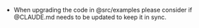 
- When upgrading the code in @src/examples please consider if @CLAUDE.md needs to be updated to keep it in sync.